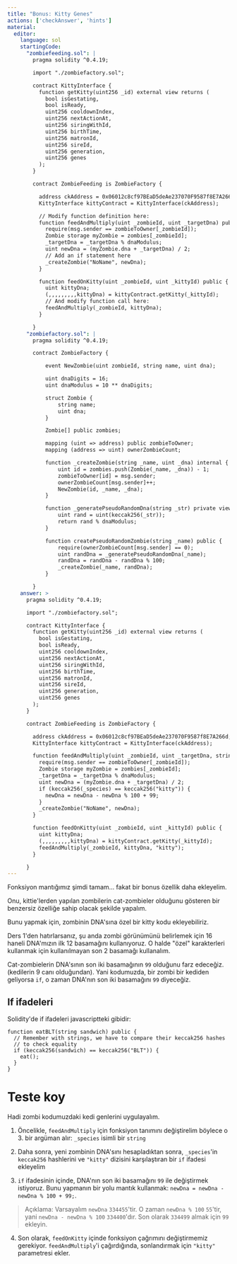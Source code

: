 ```yaml
---
title: "Bonus: Kitty Genes"
actions: ['checkAnswer', 'hints']
material:
  editor:
    language: sol
    startingCode:
      "zombiefeeding.sol": |
        pragma solidity ^0.4.19;

        import "./zombiefactory.sol";

        contract KittyInterface {
          function getKitty(uint256 _id) external view returns (
            bool isGestating,
            bool isReady,
            uint256 cooldownIndex,
            uint256 nextActionAt,
            uint256 siringWithId,
            uint256 birthTime,
            uint256 matronId,
            uint256 sireId,
            uint256 generation,
            uint256 genes
          );
        }

        contract ZombieFeeding is ZombieFactory {

          address ckAddress = 0x06012c8cf97BEaD5deAe237070F9587f8E7A266d;
          KittyInterface kittyContract = KittyInterface(ckAddress);

          // Modify function definition here:
          function feedAndMultiply(uint _zombieId, uint _targetDna) public {
            require(msg.sender == zombieToOwner[_zombieId]);
            Zombie storage myZombie = zombies[_zombieId];
            _targetDna = _targetDna % dnaModulus;
            uint newDna = (myZombie.dna + _targetDna) / 2;
            // Add an if statement here
            _createZombie("NoName", newDna);
          }

          function feedOnKitty(uint _zombieId, uint _kittyId) public {
            uint kittyDna;
            (,,,,,,,,,kittyDna) = kittyContract.getKitty(_kittyId);
            // And modify function call here:
            feedAndMultiply(_zombieId, kittyDna);
          }

        }
      "zombiefactory.sol": |
        pragma solidity ^0.4.19;

        contract ZombieFactory {

            event NewZombie(uint zombieId, string name, uint dna);

            uint dnaDigits = 16;
            uint dnaModulus = 10 ** dnaDigits;

            struct Zombie {
                string name;
                uint dna;
            }

            Zombie[] public zombies;

            mapping (uint => address) public zombieToOwner;
            mapping (address => uint) ownerZombieCount;

            function _createZombie(string _name, uint _dna) internal {
                uint id = zombies.push(Zombie(_name, _dna)) - 1;
                zombieToOwner[id] = msg.sender;
                ownerZombieCount[msg.sender]++;
                NewZombie(id, _name, _dna);
            }

            function _generatePseudoRandomDna(string _str) private view returns (uint) {
                uint rand = uint(keccak256(_str));
                return rand % dnaModulus;
            }

            function createPseudoRandomZombie(string _name) public {
                require(ownerZombieCount[msg.sender] == 0);
                uint randDna = _generatePseudoRandomDna(_name);
                randDna = randDna - randDna % 100;
                _createZombie(_name, randDna);
            }

        }
    answer: >
      pragma solidity ^0.4.19;

      import "./zombiefactory.sol";

      contract KittyInterface {
        function getKitty(uint256 _id) external view returns (
          bool isGestating,
          bool isReady,
          uint256 cooldownIndex,
          uint256 nextActionAt,
          uint256 siringWithId,
          uint256 birthTime,
          uint256 matronId,
          uint256 sireId,
          uint256 generation,
          uint256 genes
        );
      }

      contract ZombieFeeding is ZombieFactory {

        address ckAddress = 0x06012c8cf97BEaD5deAe237070F9587f8E7A266d;
        KittyInterface kittyContract = KittyInterface(ckAddress);

        function feedAndMultiply(uint _zombieId, uint _targetDna, string _species) public {
          require(msg.sender == zombieToOwner[_zombieId]);
          Zombie storage myZombie = zombies[_zombieId];
          _targetDna = _targetDna % dnaModulus;
          uint newDna = (myZombie.dna + _targetDna) / 2;
          if (keccak256(_species) == keccak256("kitty")) {
            newDna = newDna - newDna % 100 + 99;
          }
          _createZombie("NoName", newDna);
        }

        function feedOnKitty(uint _zombieId, uint _kittyId) public {
          uint kittyDna;
          (,,,,,,,,,kittyDna) = kittyContract.getKitty(_kittyId);
          feedAndMultiply(_zombieId, kittyDna, "kitty");
        }

      }
---
```


Fonksiyon mantığımız şimdi tamam... fakat bir bonus özellik daha ekleyelim.

Onu, kittie'lerden yapılan zombilerin cat-zombieler olduğunu gösteren bir benzersiz özelliğe sahip olacak şekilde yapalım.

Bunu yapmak için, zombinin DNA'sına özel bir kitty kodu ekleyebiliriz.

Ders 1'den hatırlarsanız, şu anda zombi görünümünü belirlemek için 16 haneli DNA'mızın ilk 12 basamağını kullanıyoruz. O halde "özel" karakterleri kullanmak için kullanılmayan son 2 basamağı kullanalım.

Cat-zombielerin DNA'sının son iki basamağının `99` olduğunu farz edeceğiz. (kedilerin 9 canı olduğundan). Yani kodumuzda, bir zombi bir kediden geliyorsa `if`, o zaman DNA'nın son iki basamağını `99` diyeceğiz.

## If ifadeleri

Solidity'de if ifadeleri javascriptteki gibidir:

```
function eatBLT(string sandwich) public {
  // Remember with strings, we have to compare their keccak256 hashes
  // to check equality
  if (keccak256(sandwich) == keccak256("BLT")) {
    eat();
  }
}
```

# Teste koy

Hadi zombi kodumuzdaki kedi genlerini uygulayalım.

1. Öncelikle, `feedAndMultiply` için fonksiyon tanımını değiştirelim böylece o 3. bir argüman alır: `_species` isimli bir `string` 

2. Daha sonra, yeni zombinin DNA'sını hesapladıktan sonra, `_species`'in `keccak256` hashlerini ve `"kitty"` dizisini karşılaştıran bir `if` ifadesi ekleyelim

3. `if` ifadesinin içinde, DNA'nın son iki basamağını `99` ile değiştirmek istiyoruz. Bunu yapmanın bir yolu mantık kullanmak: `newDna = newDna - newDna % 100 + 99;`.

  > Açıklama: Varsayalım `newDna` `334455`'tir. O zaman `newDna % 100` `55`'tir, yani `newDna - newDna % 100` `334400`'dır. Son olarak  `334499` almak için `99` ekleyin.

4. Son olarak, `feedOnKitty` içinde fonksiyon çağrımını değiştirmemiz gerekiyor. `feedAndMultiply`'i çağırdığında, sonlandırmak için `"kitty"` parametresi ekler.
